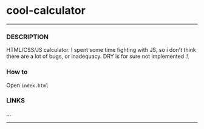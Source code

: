 # cool-calculator
***
### DESCRIPTION
HTML/CSS/JS calculator. I spent some time fighting with JS, so i don't think there are a lot of bugs, or inadequacy. DRY is for sure not implemented :\

### How to
Open `index.html`

### LINKS
...
***
